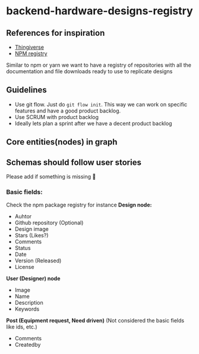 # backend-hardware-designs-registry

## References for inspiration
- [Thingiverse](https://www.thingiverse.com/)
- [NPM registry](https://www.npmjs.com/)

Similar to npm or yarn we want to have a registry of repositories with all the documentation and file downloads ready to use to replicate designs

## Guidelines
- Use git flow. Just do `git flow init`. This way we can work on specific features and have a good product backlog.
- Use SCRUM with product backlog
- Ideally lets plan a sprint after we have a decent product backlog

## Core entities(nodes) in graph
## Schemas should follow user stories
Please add if something is missing 🙏 
### Basic fields:
Check the npm package registry for instance
**Design node:**
- Auhtor
- Github repository (Optional)
- Design image
- Stars (Likes?)
- Comments
- Status
- Date
- Version (Released)
- License

**User (Designer) node**
- Image
- Name
- Description
- Keywords

**Post (Equipment request, Need driven)**
(Not considered the basic fields like ids, etc.)
- Comments
- Createdby


